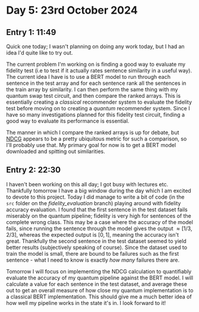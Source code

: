 # Day 5: 23rd October 2024
## Entry 1: 11:49
Quick one today; I wasn't planning on doing any work today, but I had an idea I'd quite like to try out.

The current problem I'm working on is finding a good way to evaluate my fidelity test (i.e to test if it actually rates sentence similarity in a useful way). The current idea I have is to use a BERT model to run through each sentence in the test array and for each sentence rank all the sentences in the train array by similarity. I can then perform the same thing with my quantum swap test circuit, and then compare the ranked arrays. This is essentially creating a *classical* recommender system to evaluate the fidelity test before moving on to creating a *quantum* recommender system. Since I have so many investigations planned for this fidelity test circuit, finding a good way to evaluate its performance is essential.

The manner in which I compare the ranked arrays is up for debate, but [NDCG](https://www.geeksforgeeks.org/normalized-discounted-cumulative-gain-multilabel-ranking-metrics-ml/) appears to be a pretty ubiquitous metric for such a comparison, so I'll probably use that. My primary goal for now is to get a BERT model downloaded and spitting out similarities.

## Entry 2: 22:30
I haven't been working on this all day; I got busy with lectures etc. Thankfully tomorrow I have a big window during the day which I am excited to devote to this project. Today I did manage to write a bit of code (in the `src` folder on the *fidelity_evaluation* branch) playing around with fidelity accuracy evaluation. I found that the first sentence in the test dataset fails miserably on the quantum pipeline; fidelity is very high for sentences of the complete wrong class. This may be a case where the accuracy of the model fails, since running the sentence through the model gives the output $\approx [1/3, 2/3]$, whereas the expected output is $[0, 1]$, meaning the accuracy isn't great. Thankfully the second sentence in the test dataset seemed to yield better results (subjectively speaking of course). Since the dataset used to train the model is small, there are bound to be failures such as the first sentence - what I need to know is exactly *how many* failures there are.

Tomorrow I will focus on implementing the NDCG calculation to quantifiably evaluate the accuracy of my quantum pipeline against the BERT model. I will calculate a value for each sentence in the test dataset, and average these out to get an overall measure of how close my quantum implementation is to a classical BERT implementation. This should give me a much better idea of how well my pipeline works in the state it's in. I look forward to it!